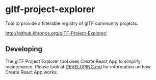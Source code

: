 # gltf-project-explorer

Tool to provide a filterable registry of glTF community projects.

http://github.khronos.org/glTF-Project-Explorer/

## Developing

The glTF Project Explorer tool uses Create React App to simplify maintenance.
Please look at [DEVELOPING.md](DEVELOPING.md) for information on how Create
React App works.
